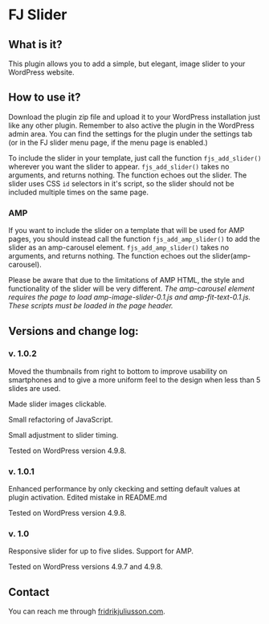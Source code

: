 # FJ Slider

## What is it?
This plugin allows you to add a simple, but elegant, image slider to your WordPress website.


## How to use it?
Download the plugin zip file and upload it to your WordPress installation just like any other plugin. Remember to also active the plugin in the WordPress admin area.
You can find the settings for the plugin under the settings tab (or in the FJ slider menu page, if the menu page is enabled.)

To include the slider in your template, just call the function `fjs_add_slider()` wherever you want the slider to appear.
`fjs_add_slider()` takes no arguments, and returns nothing. The function echoes out the slider.
The slider uses CSS `id` selectors in it's script, so the slider should not be included multiple times on the same page.

### AMP
If you want to include the slider on a template that will be used for AMP pages, you should instead call the function `fjs_add_amp_slider()` to add the slider as an amp-carousel element.
`fjs_add_amp_slider()` takes no arguments, and returns nothing. The function echoes out the slider(amp-carousel).

Please be aware that due to the limitations of AMP HTML, the style and functionality of the slider will be very different.
_The amp-carousel element requires the page to load amp-image-slider-0.1.js and amp-fit-text-0.1.js. These scripts must be loaded in the page header._

## Versions and change log:

### v. 1.0.2
Moved the thumbnails from right to bottom to improve usability on smartphones and to give a more uniform feel to the design when less than 5 slides are used.

Made slider images clickable.

Small refactoring of JavaScript.

Small adjustment to slider timing.


Tested on WordPress version 4.9.8.

### v. 1.0.1
Enhanced performance by only ckecking and setting default values at plugin activation.
Edited mistake in README.md

Tested on WordPress version 4.9.8.

### v. 1.0
Responsive slider for up to five slides.
Support for AMP.

Tested on WordPress versions 4.9.7 and 4.9.8.

## Contact
You can reach me through [fridrikjuliusson.com](https://fridrikjuliusson.com).
